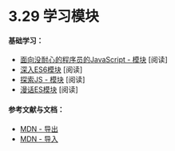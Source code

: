 <!-- 3.29 - Learn Modules -->
# 3.29 学习模块
<!-- General Learning: -->
#### 基础学习：
<!-- JavaScript for impatient programmers - Modules [read]
ES6 Modules in Depth [read]
Exploring JS - Modules [read]
ES modules: A cartoon deep-dive [read] -->
<!-- References/Docs: -->
- [面向没耐心的程序员的JavaScript - 模块](http://exploringjs.com/impatient-js/ch_modules.html) [阅读]
- [深入ES6模块](https://ponyfoo.com/articles/es6-modules-in-depth) [阅读]
- [探索JS - 模块](http://exploringjs.com/es6/ch_modules.html#ch_modules) [阅读]
- [漫话ES模块](https://hacks.mozilla.org/2018/03/es-modules-a-cartoon-deep-dive/) [阅读]

#### 参考文献与文档：
<!-- MDN - export
MDN - import -->
- [MDN - 导出](https://developer.mozilla.org/en-US/docs/Web/JavaScript/Reference/Statements/export)
- [MDN - 导入](https://developer.mozilla.org/en-US/docs/Web/JavaScript/Reference/Statements/import)